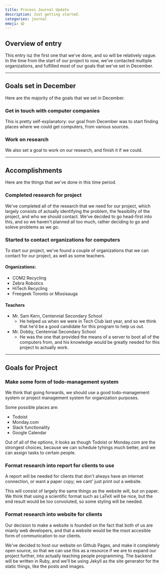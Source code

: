 ```yaml
---
title: Process Journal Update
description: Just getting started.
categories: journal
emoji: 😄
---
```

## Overview of entry
This entry isz the first one that we've done, and so will be relatively vague. In the time from the start of our project to now, we've contacted multiple organizations, and fulfilled most of our goals that we've set in December.

***

## Goals set in December
Here are the majority of the goals that we set in December.
### Get in touch with computer companies
This is pretty self-explanatory: our goal from December was to start finding places where we could get computers, from various sources.
### Work on research
We also set a goal to work on our research, and finish it if we could.

***

## Accomplishments
Here are the things that we've done in this time period.
### Completed research for project
We've completed all of the research that we need for our project, which largely consists of actually identifying the problem, the feasibility of the project, and who we should contact. We've decided to go head-first into this, and so we haven't planned all too much, rather deciding to go and soleve problems as we go.

### Started to contact organizations for computers
To start our project, we've found a couple of organizations that we can contact for our project, as well as some teachers.

#### Organizations:
- COM2 Recycling
- Zebra Robotics
- HiTech Recycling
- Freegeek Toronto or Missisauga

#### Teachers
- Mr. Sam Kern, Centennial Secondary School
    - He helped us when we were in Tech Club last year, and so we think that he'd be a good candidate for this program to help us out.
- Mr. Dobby, Centennial Secondary School
    - He was the one that provided the means of a server to boot all of the computers from, and his knowledge would be greatly needed for this project to actually work.

***

## Goals for Project
### Make some form of todo-management system
We think that going forwards, we should use a good todo-management system or project management system for organization purposes.

Some possible places are:
- Todoist
- Monday.com
- Slack functionality
- Google Calendar

Out of all of the options, it looks as though Todoist or Monday.com are the strongest choices, because we can schedule tyhings much better, and we can assign tasks to certain people.
### Format research into report for clients to use
A report will be needed for clients that don't always have an internet connection, or want a paper copy; we cant' just print out a website.

This will consist of largely the same things as the website will, but on paper. We think that using a scientific format such as LaTeX will be nice, but the end result would be too convoluted, so some styling will be needed.
### Format research into website for clients
Our decision to make a website is founded on the fact that both of us are mianly web developers, and that a website would be the msot accesible form of communication to our clients.

We've decided to host our website on Github Pages, and make it completely open source, so that we can use this as a resource if we are to expand our project further, into actually teaching people programming. The backend will be written in Ruby, and we'll be using Jekyll as the site generator for the static things, like the posts and images.